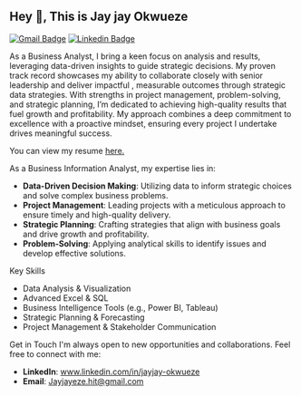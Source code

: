 ## Hey 👋, This is Jay jay Okwueze 
[![Gmail Badge](https://img.shields.io/badge/-jayjayeze.hit@gmail.com-c14438?style=flat&logo=Gmail&logoColor=white&link=mailto:jayjayeze.hit@gmail.com)](mailto:jayjayeze.hit@gmail.com) 
[![Linkedin Badge](https://img.shields.io/badge/-https://www.linkedin.com/in/jayjay-okwueze/-0072b1?style=flat&logo=Linkedin&logoColor=white&link=https://www.linkedin.com/in/jayjay-okwueze//)](https://www.linkedin.com/in/jayjay-okwueze//)<p align='left'>As a Business Analyst, I bring a keen focus on analysis and results, leveraging data-driven insights to guide strategic decisions. My proven track record showcases my ability to collaborate closely with senior leadership and deliver impactful , measurable outcomes through strategic data strategies. With strengths in project management, problem-solving, and strategic planning, I’m dedicated to achieving high-quality results that fuel growth and profitability. My approach combines a deep commitment to excellence with a proactive mindset, ensuring every project I undertake drives meaningful success.</p><p align='left'> You can view my resume <a href='https://docs.google.com/document/d/1-1IQqoxCmj-_evBHJF7SEuWl-cuphwXE/edit?usp=sharing&ouid=101087526112580727230&rtpof=true&sd=true ' target=_blank><u>here</u>.</a></p>
As a Business Information Analyst, my expertise lies in:
- **Data-Driven Decision Making**: Utilizing data to inform strategic choices and solve complex business problems.
- **Project Management**: Leading projects with a meticulous approach to ensure timely and high-quality delivery.
- **Strategic Planning**: Crafting strategies that align with business goals and drive growth and profitability.
- **Problem-Solving**: Applying analytical skills to identify issues and develop effective solutions.

Key Skills
- Data Analysis & Visualization
- Advanced Excel & SQL
- Business Intelligence Tools (e.g., Power BI, Tableau)
- Strategic Planning & Forecasting
- Project Management & Stakeholder Communication

Get in Touch
I'm always open to new opportunities and collaborations. Feel free to connect with me:
- **LinkedIn**: www.linkedin.com/in/jayjay-okwueze
- **Email**: Jayjayeze.hit@gmail.com

